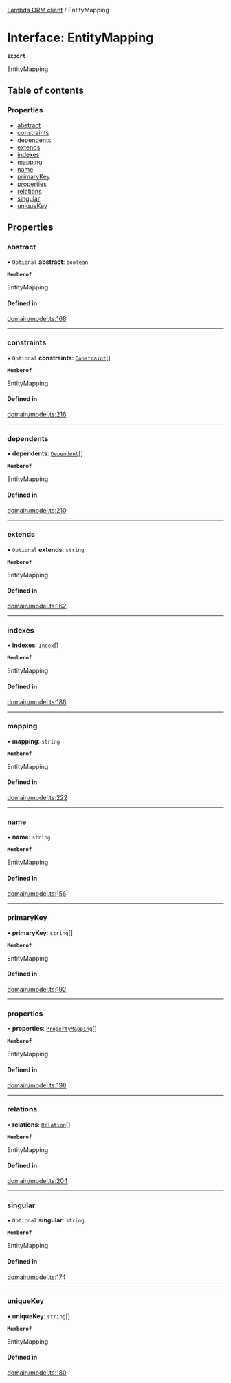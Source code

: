 [Lambda ORM client](../README.md) / EntityMapping

# Interface: EntityMapping

**`Export`**

EntityMapping

## Table of contents

### Properties

- [abstract](EntityMapping.md#abstract)
- [constraints](EntityMapping.md#constraints)
- [dependents](EntityMapping.md#dependents)
- [extends](EntityMapping.md#extends)
- [indexes](EntityMapping.md#indexes)
- [mapping](EntityMapping.md#mapping)
- [name](EntityMapping.md#name)
- [primaryKey](EntityMapping.md#primarykey)
- [properties](EntityMapping.md#properties)
- [relations](EntityMapping.md#relations)
- [singular](EntityMapping.md#singular)
- [uniqueKey](EntityMapping.md#uniquekey)

## Properties

### abstract

• `Optional` **abstract**: `boolean`

**`Memberof`**

EntityMapping

#### Defined in

[domain/model.ts:168](https://github.com/FlavioLionelRita/lambdaorm-client-node/blob/70ce19d/src/lib/domain/model.ts#L168)

___

### constraints

• `Optional` **constraints**: [`Constraint`](Constraint.md)[]

**`Memberof`**

EntityMapping

#### Defined in

[domain/model.ts:216](https://github.com/FlavioLionelRita/lambdaorm-client-node/blob/70ce19d/src/lib/domain/model.ts#L216)

___

### dependents

• **dependents**: [`Dependent`](Dependent.md)[]

**`Memberof`**

EntityMapping

#### Defined in

[domain/model.ts:210](https://github.com/FlavioLionelRita/lambdaorm-client-node/blob/70ce19d/src/lib/domain/model.ts#L210)

___

### extends

• `Optional` **extends**: `string`

**`Memberof`**

EntityMapping

#### Defined in

[domain/model.ts:162](https://github.com/FlavioLionelRita/lambdaorm-client-node/blob/70ce19d/src/lib/domain/model.ts#L162)

___

### indexes

• **indexes**: [`Index`](Index.md)[]

**`Memberof`**

EntityMapping

#### Defined in

[domain/model.ts:186](https://github.com/FlavioLionelRita/lambdaorm-client-node/blob/70ce19d/src/lib/domain/model.ts#L186)

___

### mapping

• **mapping**: `string`

**`Memberof`**

EntityMapping

#### Defined in

[domain/model.ts:222](https://github.com/FlavioLionelRita/lambdaorm-client-node/blob/70ce19d/src/lib/domain/model.ts#L222)

___

### name

• **name**: `string`

**`Memberof`**

EntityMapping

#### Defined in

[domain/model.ts:156](https://github.com/FlavioLionelRita/lambdaorm-client-node/blob/70ce19d/src/lib/domain/model.ts#L156)

___

### primaryKey

• **primaryKey**: `string`[]

**`Memberof`**

EntityMapping

#### Defined in

[domain/model.ts:192](https://github.com/FlavioLionelRita/lambdaorm-client-node/blob/70ce19d/src/lib/domain/model.ts#L192)

___

### properties

• **properties**: [`PropertyMapping`](PropertyMapping.md)[]

**`Memberof`**

EntityMapping

#### Defined in

[domain/model.ts:198](https://github.com/FlavioLionelRita/lambdaorm-client-node/blob/70ce19d/src/lib/domain/model.ts#L198)

___

### relations

• **relations**: [`Relation`](Relation.md)[]

**`Memberof`**

EntityMapping

#### Defined in

[domain/model.ts:204](https://github.com/FlavioLionelRita/lambdaorm-client-node/blob/70ce19d/src/lib/domain/model.ts#L204)

___

### singular

• `Optional` **singular**: `string`

**`Memberof`**

EntityMapping

#### Defined in

[domain/model.ts:174](https://github.com/FlavioLionelRita/lambdaorm-client-node/blob/70ce19d/src/lib/domain/model.ts#L174)

___

### uniqueKey

• **uniqueKey**: `string`[]

**`Memberof`**

EntityMapping

#### Defined in

[domain/model.ts:180](https://github.com/FlavioLionelRita/lambdaorm-client-node/blob/70ce19d/src/lib/domain/model.ts#L180)

